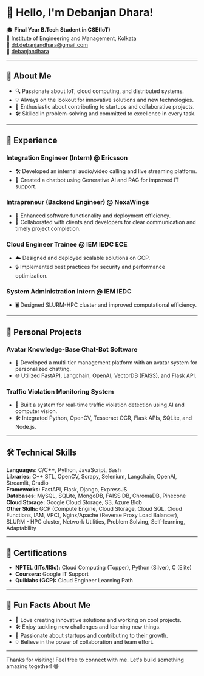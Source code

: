 # 👋 Hello, I'm Debanjan Dhara!

🎓 **Final Year B.Tech Student in CSE(IoT)**  
📍 Institute of Engineering and Management, Kolkata  
📧 [dd.debanjandhara@gmail.com](mailto:dd.debanjandhara@gmail.com)  
💼 [debanjandhara](https://github.com/debanjandhara)  

---

## 🌟 About Me
- 🔍 Passionate about IoT, cloud computing, and distributed systems.
- 💡 Always on the lookout for innovative solutions and new technologies.
- 🚀 Enthusiastic about contributing to startups and collaborative projects.
- 🛠️ Skilled in problem-solving and committed to excellence in every task.

---

## 💼 Experience

### Integration Engineer (Intern) @ Ericsson
- 🛠️ Developed an internal audio/video calling and live streaming platform.
- 🤖 Created a chatbot using Generative AI and RAG for improved IT support.

### Intrapreneur (Backend Engineer) @ NexaWings
- 🚀 Enhanced software functionality and deployment efficiency.
- 🤝 Collaborated with clients and developers for clear communication and timely project completion.

### Cloud Engineer Trainee @ IEM IEDC ECE
- ☁️ Designed and deployed scalable solutions on GCP.
- 🔒 Implemented best practices for security and performance optimization.

### System Administration Intern @ IEM IEDC
- 🖥️ Designed SLURM-HPC cluster and improved computational efficiency.

---

## 🔬 Personal Projects

### Avatar Knowledge-Base Chat-Bot Software
- 🤖 Developed a multi-tier management platform with an avatar system for personalized chatting.
- 🌐 Utilized FastAPI, Langchain, OpenAI, VectorDB (FAISS), and Flask API.

### Traffic Violation Monitoring System
- 🚦 Built a system for real-time traffic violation detection using AI and computer vision.
- 🛠️ Integrated Python, OpenCV, Tesseract OCR, Flask APIs, SQLite, and Node.js.

---

## 🛠️ Technical Skills

**Languages:** C/C++, Python, JavaScript, Bash  
**Libraries:** C++ STL, OpenCV, Scrapy, Selenium, Langchain, OpenAI, Streamlit, Gradio  
**Frameworks:** FastAPI, Flask, Django, ExpressJS  
**Databases:** MySQL, SQLite, MongoDB, FAISS DB, ChromaDB, Pinecone  
**Cloud Storage:** Google Cloud Storage, S3, Azure Blob  
**Other Skills:** GCP (Compute Engine, Cloud Storage, Cloud SQL, Cloud Functions, IAM, VPC), Nginx/Apache (Reverse Proxy Load Balancer), SLURM - HPC cluster, Network Utilities, Problem Solving, Self-learning, Adaptability

---

## 📜 Certifications

- **NPTEL (IITs/IISc):** Cloud Computing (Topper), Python (Silver), C (Elite)
- **Coursera:** Google IT Support
- **Quiklabs (GCP):** Cloud Engineer Learning Path

---

## 💖 Fun Facts About Me
- 🎨 Love creating innovative solutions and working on cool projects.
- 🛠️ Enjoy tackling new challenges and learning new things.
- 🚀 Passionate about startups and contributing to their growth.
- 💡 Believe in the power of collaboration and team effort.

---

Thanks for visiting! Feel free to connect with me. Let's build something amazing together! 😄
